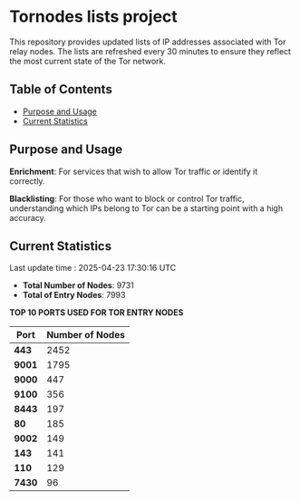 # Tornodes lists project

This repository provides updated lists of IP addresses associated with Tor relay nodes. The lists are refreshed every 30 minutes to ensure they reflect the most current state of the Tor network.

## Table of Contents

- [Purpose and Usage](#purpose-and-usage)
- [Current Statistics](#current-statistics)


## Purpose and Usage

**Enrichment**: For services that wish to allow Tor traffic or identify it correctly.

**Blacklisting**: For those who want to block or control Tor traffic, understanding which IPs belong to Tor can be a starting point with a high accuracy.

## Current Statistics

Last update time : 2025-04-23 17:30:16 UTC

- **Total Number of Nodes**: 9731
- **Total of Entry Nodes**: 7993

**TOP 10 PORTS USED FOR TOR ENTRY NODES**

| **Port** | **Number of Nodes** |
|------|-----------------|
| **443**   | 2452  |
| **9001**   | 1795  |
| **9000**   | 447  |
| **9100**   | 356  |
| **8443**   | 197  |
| **80**   | 185  |
| **9002**   | 149  |
| **143**   | 141  |
| **110**   | 129  |
| **7430**   | 96  |


